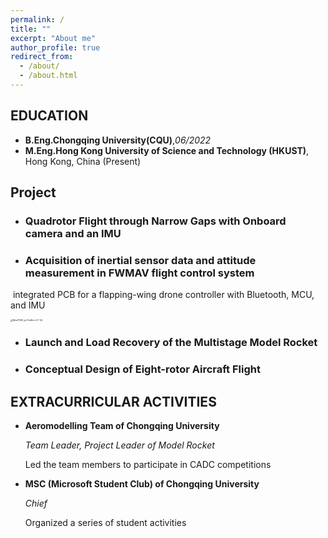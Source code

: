 ```yaml
---
permalink: /
title: ""
excerpt: "About me"
author_profile: true
redirect_from: 
  - /about/
  - /about.html
---
```

## EDUCATION

- **B.Eng.Chongqing University(CQU)**,*06/2022*
- **M.Eng.Hong Kong University of Science and Technology (HKUST)**, Hong Kong, China (Present)

## Project

- ### Quadrotor Flight through Narrow Gaps with Onboard camera and an IMU

- ### Acquisition of inertial sensor data and attitude measurement in FWMAV flight control system 

​			integrated PCB for a flapping-wing drone controller with Bluetooth, MCU, and IMU	

<img src="C:\Users\shulong\Documents\GitHub\shu1ong.github.io\images\McuPCB2_pt.PcbDoc.0.F (4).png" alt="McuPCB2_pt.PcbDoc.0.F (4)" style="zoom: 25%;" />

- ### Launch and Load Recovery of the Multistage Model Rocket 

- ### Conceptual Design of Eight-rotor Aircraft Flight

## EXTRACURRICULAR ACTIVITIES

- **Aeromodelling Team of Chongqing University**                                      

  *Team Leader, Project Leader of Model Rocket*

    Led the team members to participate in CADC competitions 

- **MSC (Microsoft Student Club) of Chongqing University**    

    *Chief*

    Organized a series of student activities

    
